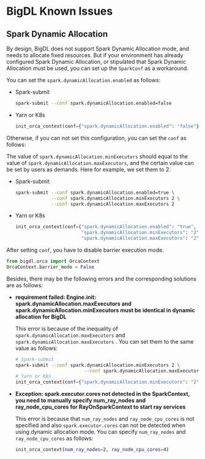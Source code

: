 # BigDL Known Issues

## Spark Dynamic Allocation

By design, BigDL does not support Spark Dynamic Allocation mode, and needs to allocate fixed resources. But if your environment has already configured Spark Dynamic Allocation, or stipulated that Spark Dynamic Allocation must be used, you can set up the `SparkConf` as a workaround.

You can set the `spark.dynamicAllocation.enabled` as follows:

- Spark-submit
    
    ```bash
    spark-submit --conf spark.dynamicAllocation.enabled=false
    ```
    
- Yarn or K8s
    
    ```python
    init_orca_context(conf={"spark.dynamicAllocation.enabled": "false"})
    ```
    
Otherwise, if you can not set this configuration, you can set the `conf` as follows:

The value of `spark.dynamicAllocation.minExecutors` should equal to the value of `spark.dynamicAllocation.maxExecutors`, and the certain value can be set by users as demands. Here for example, we set them to 2.

- Spark-submit
    
    ```bash
    spark-submit --conf spark.dynamicAllocation.enabled=true \
                 --conf spark.dynamicAllocation.minExecutors 2 \
                 --conf spark.dynamicAllocation.maxExecutors 2
    ```
    
- Yarn or K8s
    
    ```python
    init_orca_context(conf={"spark.dynamicAllocation.enabled": "true", 
                            "spark.dynamicAllocation.minExecutors": "2", 
                            "spark.dynamicAllocation.maxExecutors": "2"})
    ```
    
After setting `conf`, you have to disable barrier execution mode.

```python
from bigdl.orca import OrcaContext
OrcaContext.barrier_mode = False
```

Besides, there may be the following errors and the corresponding solutions are as follows:

- **requirement failed: Engine.init: spark.dynamicAllocation.maxExecutors and spark.dynamicAllocation.minExecutors must be identical in dynamic allocation for BigDL**
    
    This error is because of the inequality of `spark.dynamicAllocation.maxExecutors` and `spark.dynamicAllocation.maxExecutors` . You can set them to the same value as follows:
    
    ```bash
    # Spark-submit
    spark-submit --conf spark.dynamicAllocation.minExecutors 2 \
    						 --conf spark.dynamicAllocation.maxExecutors 2
    # Yarn or K8s
    init_orca_context(conf={"spark.dynamicAllocation.minExecutors": "2", "spark.dynamicAllocation.maxExecutors": "2"})
    ```
    
- **Exception: spark.executor.cores not detected in the SparkContext, you need to manually specify num_ray_nodes and ray_node_cpu_cores for RayOnSparkContext to start ray services**
    
    This error is because that `num_ray_nodes` and `ray_node_cpu_cores` is not specified and also `spark.executor.cores` can not be detected when using dynamic allocation mode. You can specify `num_ray_nodes` and `ray_node_cpu_cores` as follows:
    
    ```bash
    init_orca_context(num_ray_nodes=2, ray_node_cpu_cores=4)
    ```
